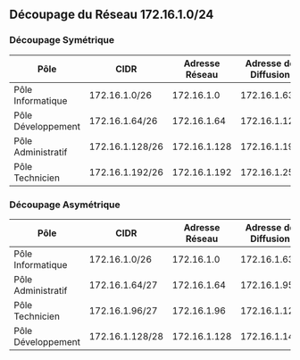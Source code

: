 ## Découpage du Réseau 172.16.1.0/24

### Découpage Symétrique

| Pôle                | CIDR           | Adresse Réseau   | Adresse de Diffusion |
|---------------------|----------------|------------------|----------------------|
| Pôle Informatique   | 172.16.1.0/26  | 172.16.1.0       | 172.16.1.63          |
| Pôle Développement  | 172.16.1.64/26 | 172.16.1.64      | 172.16.1.127         |
| Pôle  Administratif     | 172.16.1.128/26| 172.16.1.128     | 172.16.1.191         |
| Pôle Technicien   | 172.16.1.192/26| 172.16.1.192     | 172.16.1.255         |

### Découpage Asymétrique

| Pôle                | CIDR           | Adresse Réseau   | Adresse de Diffusion |
|---------------------|----------------|------------------|----------------------|
| Pôle Informatique   | 172.16.1.0/26  | 172.16.1.0       | 172.16.1.63          |
| Pôle Administratif  | 172.16.1.64/27 | 172.16.1.64      | 172.16.1.95          |
| Pôle Technicien     | 172.16.1.96/27 | 172.16.1.96      | 172.16.1.127         |
| Pôle Développement  | 172.16.1.128/28| 172.16.1.128     | 172.16.1.143         |


